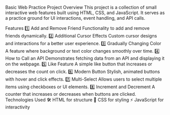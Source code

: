 Basic Web Practice Project
Overview
This project is a collection of small interactive web features built using HTML, CSS, and JavaScript. It serves as a practice ground for UI interactions, event handling, and API calls.

Features
1️⃣ Add and Remove Friend
Functionality to add and remove friends dynamically.
2️⃣ Additional Cursor Effects
Custom cursor designs and interactions for a better user experience.
3️⃣ Gradually Changing Color
A feature where background or text color changes smoothly over time.
4️⃣ How to Call an API
Demonstrates fetching data from an API and displaying it on the webpage.
5️⃣ Like Feature
A simple like button that increases or decreases the count on click.
6️⃣ Modern Button
Stylish, animated buttons with hover and click effects.
7️⃣ Multi-Select
Allows users to select multiple items using checkboxes or UI elements.
8️⃣ Increment and Decrement
A counter that increases or decreases when buttons are clicked.
Technologies Used
🛠️ HTML for structure
🎨 CSS for styling
⚡ JavaScript for interactivity
